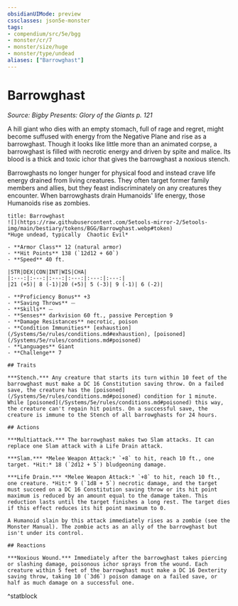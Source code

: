 ```yaml
---
obsidianUIMode: preview
cssclasses: json5e-monster
tags:
- compendium/src/5e/bgg
- monster/cr/7
- monster/size/huge
- monster/type/undead
aliases: ["Barrowghast"]
---
```

# Barrowghast
*Source: Bigby Presents: Glory of the Giants p. 121*  

A hill giant who dies with an empty stomach, full of rage and regret, might become suffused with energy from the Negative Plane and rise as a barrowghast. Though it looks like little more than an animated corpse, a barrowghast is filled with necrotic energy and driven by spite and malice. Its blood is a thick and toxic ichor that gives the barrowghast a noxious stench.

Barrowghasts no longer hunger for physical food and instead crave life energy drained from living creatures. They often target former family members and allies, but they feast indiscriminately on any creatures they encounter. When barrowghasts drain Humanoids' life energy, those Humanoids rise as zombies.

```ad-statblock
title: Barrowghast
![](https://raw.githubusercontent.com/5etools-mirror-2/5etools-img/main/bestiary/tokens/BGG/Barrowghast.webp#token)
*Huge undead, typically  Chaotic Evil*

- **Armor Class** 12 (natural armor)
- **Hit Points** 138 (`12d12 + 60`)
- **Speed** 40 ft.

|STR|DEX|CON|INT|WIS|CHA|
|:---:|:---:|:---:|:---:|:---:|:---:|
|21 (+5)| 8 (-1)|20 (+5)| 5 (-3)| 9 (-1)| 6 (-2)|

- **Proficiency Bonus** +3
- **Saving Throws** ⏤
- **Skills** ⏤
- **Senses** darkvision 60 ft., passive Perception 9
- **Damage Resistances** necrotic, poison
- **Condition Immunities** [exhaustion](/Systems/5e/rules/conditions.md#exhaustion), [poisoned](/Systems/5e/rules/conditions.md#poisoned)
- **Languages** Giant
- **Challenge** 7

## Traits

***Stench.*** Any creature that starts its turn within 10 feet of the barrowghast must make a DC 16 Constitution saving throw. On a failed save, the creature has the [poisoned](/Systems/5e/rules/conditions.md#poisoned) condition for 1 minute. While [poisoned](/Systems/5e/rules/conditions.md#poisoned) this way, the creature can't regain hit points. On a successful save, the creature is immune to the Stench of all barrowghasts for 24 hours.

## Actions

***Multiattack.*** The barrowghast makes two Slam attacks. It can replace one Slam attack with a Life Drain attack.

***Slam.*** *Melee Weapon Attack:* `+8` to hit, reach 10 ft., one target. *Hit:* 18 (`2d12 + 5`) bludgeoning damage.

***Life Drain.*** *Melee Weapon Attack:* `+8` to hit, reach 10 ft., one creature. *Hit:* 9 (`1d8 + 5`) necrotic damage, and the target must succeed on a DC 16 Constitution saving throw or its hit point maximum is reduced by an amount equal to the damage taken. This reduction lasts until the target finishes a long rest. The target dies if this effect reduces its hit point maximum to 0.

A Humanoid slain by this attack immediately rises as a zombie (see the Monster Manual). The zombie acts as an ally of the barrowghast but isn't under its control.

## Reactions

***Noxious Wound.*** Immediately after the barrowghast takes piercing or slashing damage, poisonous ichor sprays from the wound. Each creature within 5 feet of the barrowghast must make a DC 16 Dexterity saving throw, taking 10 (`3d6`) poison damage on a failed save, or half as much damage on a successful one.
```
^statblock